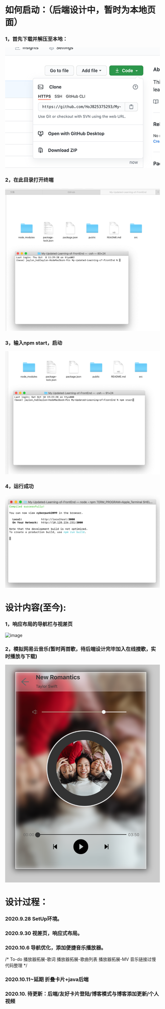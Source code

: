 # 如何启动：（后端设计中，暂时为本地页面）
### 1，首先下载并解压至本地：
![image](https://github.com/HoJ825375293/My-Updated-Learning-of-FrontEnd/blob/master/public/intro/how-to-download.png)
### 2，在此目录打开终端
![image](https://github.com/HoJ825375293/My-Updated-Learning-of-FrontEnd/blob/master/public/intro/open-terminal.png)
### 3，输入npm start，启动
![image](https://github.com/HoJ825375293/My-Updated-Learning-of-FrontEnd/blob/master/public/intro/input-npm.png)
### 4，运行成功
![image](https://github.com/HoJ825375293/My-Updated-Learning-of-FrontEnd/blob/master/public/intro/complied.png)

# 设计内容(至今):
### 1，响应布局的导航栏与视差页
![image](https://github.com/HoJ825375293/My-Updated-Learning-of-FrontEnd/blob/master/public/intro/mainPage.png)
### 2，模拟网易云音乐(暂时两首歌，待后端设计完毕加入在线搜歌，实时播放与下载)
![image](https://github.com/HoJ825375293/My-Updated-Learning-of-FrontEnd/blob/master/public/intro/musicPage.png)

# 设计过程：
### 2020.9.28 SetUp环境。
  
### 2020.9.30 视差页，响应式布局。
  
### 2020.10.6 导航优化，添加便捷音乐播放器。
/*
  To-do
  播放器拓展-歌词
  播放器拓展-歌曲列表
  播放器拓展-MV
  音乐链接过慢
  代码整理
*/

### 2020.10.11~延期 折叠卡片+java后端

### 2020.10. 待更新：后端/友好卡片登陆/博客模式与博客添加更新/个人视频
